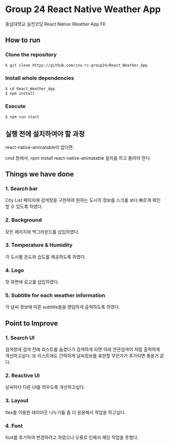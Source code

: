 # Group 24 React Native Weather App

충남대학교 실전코딩 React Native Weather App FE  

## How to run

### Clone the repository

```bash
$ git clone https://github.com/cnu-rc-group24/React_Weather_App
```

### Install whole dependencies

```bash
$ cd React_Weather_App
$ npm install
```

### Execute

```bash
$ npm run start
```

## 실행 전에 설치하여야 할 과정
react-native-animatable이 없다면.

cmd 창에서,
npm install react-native-animatable
설치를 하고 돌려야 한다.

## Things we have done

### 1. Search bar

City List 페이지에 검색창을 구현하여 원하는 도시의 정보를 스크롤 보다 빠르게 확인할 수 있도록 하였다.

### 2. Background

모든 페이지에 백그라운드를 삽입하였다.

### 3. Temperature & Humidity

각 도시별 온도와 습도를 제공하도록 하였다.

### 4. Logo

첫 화면에 로고를 삽입하였다.

### 5. Subtitle for each weather information

각 날씨 정보에 따른 subtitle들을 랜덤하게 출력하도록 하였다.

## Point to Improve

### 1. Search UI

검색창에 검색 전에 리스트를 숨겼다가 검색하게 되면 아래 연관검색어 처럼 출력하게 개선하고싶다. 
또 리스트에도 간략하게 날씨정보를 표현할 무언가가 추가되면 좋을거 같다. 

### 2. Reactive UI

날씨마다 다른 UI를 띄우도록 개선하고싶다. 

### 3. Layout

flex를 이용한 레이아웃 나누기를 좀 더 응용해서 작업을 하고싶다. 

### 4. Font

font를 추가하여 변경하려고 하였으나 오류로 인해서 해당 작업을 못했다.
